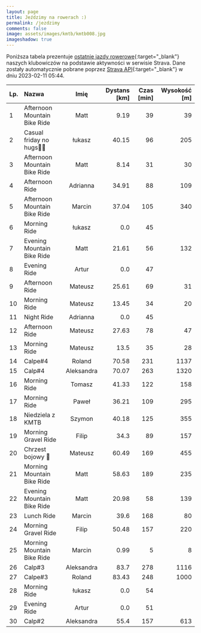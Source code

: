 ```yaml
---
layout: page
title: Jeździmy na rowerach :)
permalink: /jezdzimy
comments: false
image: assets/images/kmtb/kmtb008.jpg
imageshadow: true
---
```


Poniższa tabela prezentuje [ostatnie jazdy rowerowe](https://www.strava.com/clubs/336381){:target="_blank"} naszych klubowiczów na podstawie aktywności w serwisie Strava. Dane zostały automatycznie pobrane poprzez [Strava API](https://developers.strava.com/docs/reference/#api-Clubs-getClubActivitiesById){:target="_blank"} w dniu 2023-02-11 05:44.

Lp. | Nazwa | Imię | Dystans [km] | Czas [min] | Wysokość [m]
:--- | :--- | :---: | ---: | ---: | ---:
1|Afternoon Mountain Bike Ride|Matt|9.19|39|39
2|Casual  friday no hugs💪😎|łukasz|40.15|96|205
3|Afternoon Mountain Bike Ride|Matt|8.14|31|30
4|Afternoon Ride|Adrianna|34.91|88|109
5|Afternoon Mountain Bike Ride|Marcin|37.04|105|340
6|Morning Ride|łukasz|0.0|45|
7|Evening Mountain Bike Ride|Matt|21.61|56|132
8|Evening Ride|Artur|0.0|47|
9|Afternoon Ride|Mateusz|25.61|69|31
10|Morning Ride|Mateusz|13.45|34|20
11|Night Ride|Adrianna|0.0|45|
12|Afternoon Ride|Mateusz|27.63|78|47
13|Morning Ride|Mateusz|13.5|35|28
14|Calpe#4|Roland|70.58|231|1137
15|Calp#4|Aleksandra|70.07|263|1320
16|Morning Ride|Tomasz|41.33|122|158
17|Morning Ride|Paweł|36.21|109|295
18|Niedziela z KMTB |Szymon|40.18|125|355
19|Morning Gravel Ride|Filip|34.3|89|157
20|Chrzest bojowy 💪|Mateusz|60.49|169|455
21|Morning Mountain Bike Ride|Matt|58.63|189|235
22|Evening Mountain Bike Ride|Matt|20.98|58|139
23|Lunch Ride|Marcin|39.6|168|80
24|Morning Gravel Ride|Filip|50.48|157|220
25|Morning Mountain Bike Ride|Marcin|0.99|5|8
26|Calp#3|Aleksandra|83.7|278|1116
27|Calpe#3|Roland|83.43|248|1000
28|Morning Ride|łukasz|0.0|54|
29|Evening Ride|Artur|0.0|51|
30|Calp#2|Aleksandra|55.4|157|613

